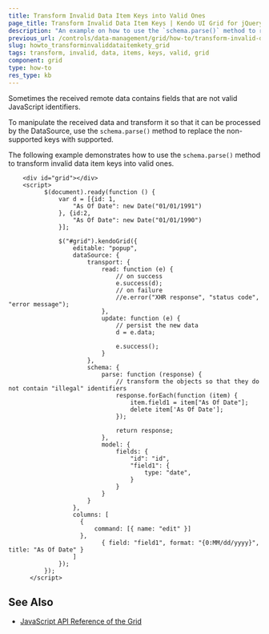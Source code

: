 ```yaml
---
title: Transform Invalid Data Item Keys into Valid Ones
page_title: Transform Invalid Data Item Keys | Kendo UI Grid for jQuery
description: "An example on how to use the `schema.parse()` method to replace the non-supported data item keys with supported ones in the Kendo UI Grid for jQuery."
previous_url: /controls/data-management/grid/how-to/transform-invalid-data-item-keys, /controls/data-management/grid/how-to/various/transform-invalid-data-item-keys
slug: howto_transforminvaliddataitemkety_grid
tags: transform, invalid, data, items, keys, valid, grid
component: grid
type: how-to
res_type: kb
---
```


Sometimes the received remote data contains fields that are not valid JavaScript identifiers.

To manipulate the received data and transform it so that it can be processed by the DataSource, use the `schema.parse()` method to replace the non-supported keys with supported.

The following example demonstrates how to use the `schema.parse()` method to transform invalid data item keys into valid ones.

```dojo
    <div id="grid"></div>
    <script>
          $(document).ready(function () {
              var d = [{id: 1,
                  "As Of Date": new Date("01/01/1991")
              }, {id:2,
                  "As Of Date": new Date("01/01/1990")
              }];

              $("#grid").kendoGrid({
                  editable: "popup",
                  dataSource: {
                      transport: {
                          read: function (e) {
                              // on success
                              e.success(d);
                              // on failure
                              //e.error("XHR response", "status code", "error message");
                          },
                          update: function (e) {
                              // persist the new data
                              d = e.data;

                              e.success();
                          }
                      },
                      schema: {
                          parse: function (response) {
                              // transform the objects so that they do not contain "illegal" identifiers
                              response.forEach(function (item) {
                                  item.field1 = item["As Of Date"];
                                  delete item['As Of Date'];
                              });

                              return response;
                          },
                          model: {
                              fields: {
                                  "id": "id",
                                  "field1": {
                                      type: "date",
                                  }
                              }
                          }
                      }
                  },
                  columns: [
                    {
                        command: [{ name: "edit" }]
                    },
                          { field: "field1", format: "{0:MM/dd/yyyy}", title: "As Of Date" }
                  ]
              });
          });
      </script>
```

## See Also

* [JavaScript API Reference of the Grid](/api/javascript/ui/grid)
